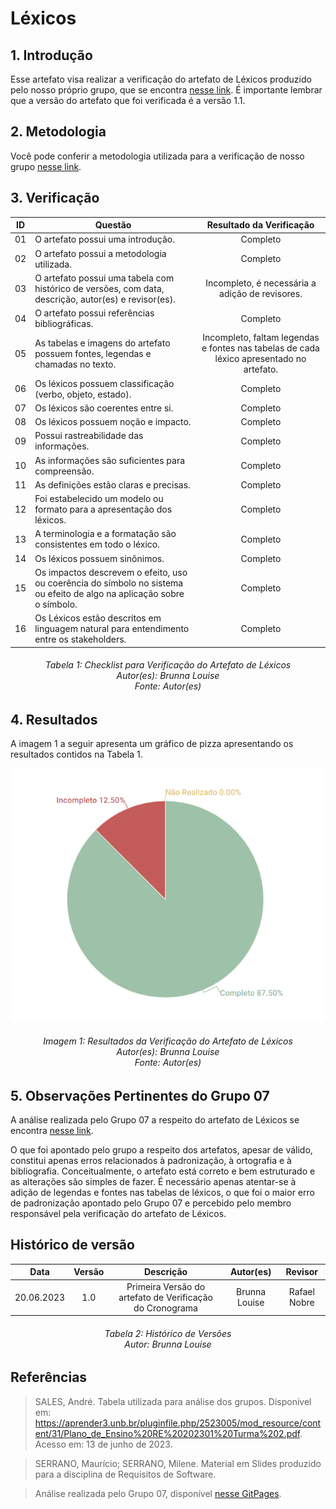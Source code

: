 # Léxicos

## 1. Introdução
Esse artefato visa realizar a verificação do artefato de Léxicos produzido pelo nosso próprio grupo, que se encontra [nesse link](https://requisitos-de-software.github.io/2023.1-Twitch/modelagem/lexico/).
É importante lembrar que a versão do artefato que foi verificada é a versão 1.1. 

## 2. Metodologia
Você pode conferir a metodologia utilizada para a verificação de nosso grupo [nesse link]().

## 3. Verificação

| ID |Questão| Resultado da Verificação |
| :---: | --- | :---: |
| 01 | O artefato possui uma introdução. | Completo |
| 02 | O artefato possui a metodologia utilizada.  | Completo |
| 03 | O artefato possui uma tabela com histórico de versões, com data, descrição, autor(es) e revisor(es).  | Incompleto, é necessária a adição de revisores. |
| 04 | O artefato possui referências bibliográficas.  | Completo |
| 05 | As tabelas e imagens do artefato possuem fontes, legendas e chamadas no texto. | Incompleto, faltam legendas e fontes nas tabelas de cada léxico apresentado no artefato. |
| 06 | Os léxicos possuem classificação (verbo, objeto, estado). | Completo |
| 07 | Os léxicos são coerentes entre si. | Completo |
| 08 | Os léxicos possuem noção e impacto. | Completo |
| 09 | Possui rastreabilidade das informações.| Completo |
| 10 | As informações são suficientes para compreensão. | Completo |
| 11 | As definições estão claras e precisas. | Completo |
| 12 | Foi estabelecido um modelo ou formato para a apresentação dos léxicos. | Completo |
| 13 | A terminologia e a formatação são consistentes em todo o léxico. | Completo |
| 14 | Os léxicos possuem sinônimos. | Completo |
| 15 | Os impactos descrevem o efeito, uso ou coerência do símbolo no sistema ou efeito de algo na aplicação sobre o símbolo.| Completo |
| 16 | Os Léxicos estão descritos em linguagem natural para entendimento entre os stakeholders. | Completo |

<h6 align = "center"> Tabela 1: Checklist para Verificação do Artefato de Léxicos
<br> Autor(es): Brunna Louise
<br>Fonte: Autor(es)</h6>

## 4. Resultados
A imagem 1 a seguir apresenta um gráfico de pizza apresentando os resultados contidos na Tabela 1.

![Resultados Léxicos](./verifica_lexicos08.png)
<h6 align = "center"> Imagem 1: Resultados da Verificação do Artefato de Léxicos
<br> Autor(es): Brunna Louise
<br>Fonte: Autor(es)</h6>

## 5. Observações Pertinentes do Grupo 07
A análise realizada pelo Grupo 07 a respeito do artefato de Léxicos se encontra [nesse link](https://requisitos-de-software.github.io/2023.1-Petz/analise/teste/lexicos/).

O que foi apontado pelo grupo a respeito dos artefatos, apesar de válido, constitui apenas erros relacionados à padronização, à ortografia e à bibliografia. Conceitualmente, o artefato está correto e bem estruturado e as alterações são simples de fazer. É necessário apenas atentar-se à adição de legendas e fontes nas tabelas de léxicos, o que foi o maior erro de padronização apontado pelo Grupo 07 e percebido pelo membro responsável pela verificação do artefato de Léxicos.

## Histórico de versão
|    Data    | Versão | Descrição                                                                      | Autor(es)  | Revisor  |
| :--------: | :----: | :----------------------------------------------------------------------------: | :--------: | :------: |
| 20.06.2023 | 1.0    | Primeira Versão do artefato de Verificação do Cronograma |   Brunna Louise   | Rafael Nobre  |

<h6 align = "center"> Tabela 2: Histórico de Versões
<br> Autor: Brunna Louise </h6>

## Referências

>SALES, André. Tabela utilizada para análise dos grupos. Disponível em: https://aprender3.unb.br/pluginfile.php/2523005/mod_resource/content/31/Plano_de_Ensino%20RE%20202301%20Turma%202.pdf. Acesso em: 13 de junho de 2023.

>SERRANO, Maurício; SERRANO, Milene. Material em Slides produzido para a disciplina de Requisitos de Software.

>Análise realizada pelo Grupo 07, disponível [nesse GitPages](https://requisitos-de-software.github.io/2023.1-Petz/).